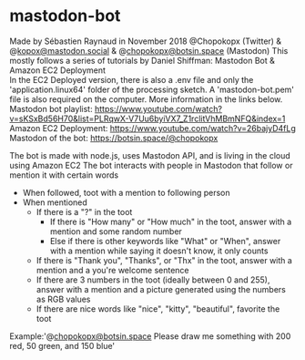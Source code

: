 # mastodon-bot
Made by Sébastien Raynaud in November 2018 @Chopokopx (Twitter) & @kopox@mastodon.social & @chopokopx@botsin.space (Mastodon)
This mostly follows a series of tutorials by Daniel Shiffman: Mastodon Bot & Amazon EC2 Deployment<br>
In the EC2 Deployed version, there is also a .env file and only the 'application.linux64' folder of the processing sketch. A 'mastodon-bot.pem' file is also required on the computer. More information in the links below.
Mastodon bot playlist: https://www.youtube.com/watch?v=sKSxBd56H70&list=PLRqwX-V7Uu6byiVX7_Z1rclitVhMBmNFQ&index=1
Amazon EC2 Deployment: https://www.youtube.com/watch?v=26bajyD4fLg
Mastodon of the bot: https://botsin.space/@chopokopx

The bot is made with node.js, uses Mastodon API, and is living in the cloud using Amazon EC2
The bot interacts with people in Mastodon that follow or mention it with certain words
- When followed, toot with a mention to following person
- When mentioned
  - If there is a "?" in the toot
    - If there is "How many" or "How much" in the toot, answer with a mention and some random number
    - Else if there is other keywords like "What" or "When", answer with a mention while saying it doesn't know, it only counts
  - If there is "Thank you", "Thanks", or "Thx" in the toot, answer with a mention and a you're welcome sentence
  - If there are 3 numbers in the toot (ideally between 0 and 255), answer with a mention and a picture generated using the numbers as RGB values
  - If there are nice words like "nice", "kitty", "beautiful", favorite the toot
  
Example:'@chopokopx@botsin.space Please draw me something with 200 red, 50 green, and 150 blue'
